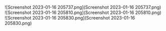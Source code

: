 ![Screenshot 2023-01-16 205737.png](Screenshot 2023-01-16 205737.png)
![Screenshot 2023-01-16 205810.png](Screenshot 2023-01-16 205810.png)
![Screenshot 2023-01-16 205830.png](Screenshot 2023-01-16 205830.png)

